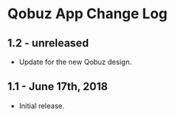 Qobuz App Change Log
====================

1.2 - unreleased
----------------

  * Update for the new Qobuz design.

1.1 - June 17th, 2018
---------------------

  * Initial release.
